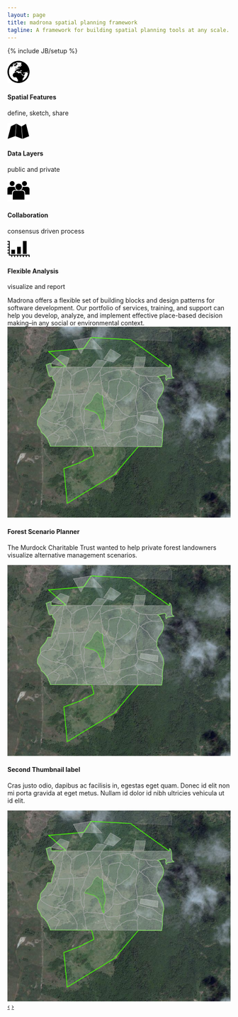 ```yaml
---
layout: page
title: madrona spatial planning framework
tagline: A framework for building spatial planning tools at any scale.
---
```

{% include JB/setup %}
<div class="row-fluid">
  <div class="span6">
    <div class="row-fluid">
      <div class="span6">
        <div class="bug">
          <div class="row-fluid">
            <div class="span2">
              <div class="pull-right"><img class="tall" src="assets/img/features.png"></div>
            </div>
            <div class="span10">
              <h4>Spatial&nbsp;Features</h4>
              <p>define, sketch, share</p>
            </div>
          </div>
        </div>
      </div>
      <div class="span6">
        <div class="bug">
          <div class="row-fluid">
            <div class="span2">
              <div class="pull-right"><img src="assets/img/layers.png"></div>
            </div>
            <div class="span10">
              <h4>Data&nbsp;Layers</h4>
              <p>public and private</p>
            </div>
          </div>
        </div>
      </div>
    </div>
    <div class="row-fluid">
      <div class="span6">
        <div class="bug">
          <div class="row-fluid">
            <div class="span2">
              <div class="pull-right"><img class="tall" src="assets/img/collaboration.png"></div>
            </div>
            <div class="span10">
              <h4>Collaboration</h4>
              <p>consensus driven process</p>
            </div>
          </div>
        </div>
      </div>
      <div class="span6">
        <div class="bug">
          <div class="row-fluid">
            <div class="span2">
              <div class="pull-right"><img src="assets/img/analysis.png"></div>
            </div>
            <div class="span10">
              <h4>Flexible&nbsp;Analysis</h4>
              <p>visualize and report</p>
            </div>
          </div>
        </div>
      </div>
    </div>
    <div class="row-fluid">
        Madrona offers a flexible set of building blocks and design patterns for software development. Our portfolio of services, training, and support can help you develop, analyze, and implement effective place-based decision making–in any social or environmental context.
    </div>
  </div>
  <div class="span6">
    <div id="showcase" class="carousel">
    <!-- Carousel items -->
      <div class="carousel-inner">
      <div class="active item">
        <img src="assets/img/fsp.png">
        <div class="carousel-caption">
          <h4>Forest Scenario Planner</h4>
          <p>The Murdock Charitable Trust wanted to help private forest landowners visualize alternative management scenarios.</p>
        </div>
      </div>
      <div class="item">
        <img src="assets/img/fsp.png">
        <div class="carousel-caption">
          <h4>Second Thumbnail label</h4>
          <p>Cras justo odio, dapibus ac facilisis in, egestas eget quam. Donec id elit non mi porta gravida at eget metus. Nullam id dolor id nibh ultricies vehicula ut id elit.</p>
        </div>
      </div>
      <div class="item"><img src="assets/img/fsp.png"></div>
    </div>
    <!-- Carousel nav -->
    <a class="carousel-control left" href="#showcase" data-slide="prev">&lsaquo;</a>
    <a class="carousel-control right" href="#showcase" data-slide="next">&rsaquo;</a>
    </div>
   </div>
</div>


<script>
  $(window).load(function() {
    $('.carousel').carousel({
      interval: 8000
    })
    
  });
</script>